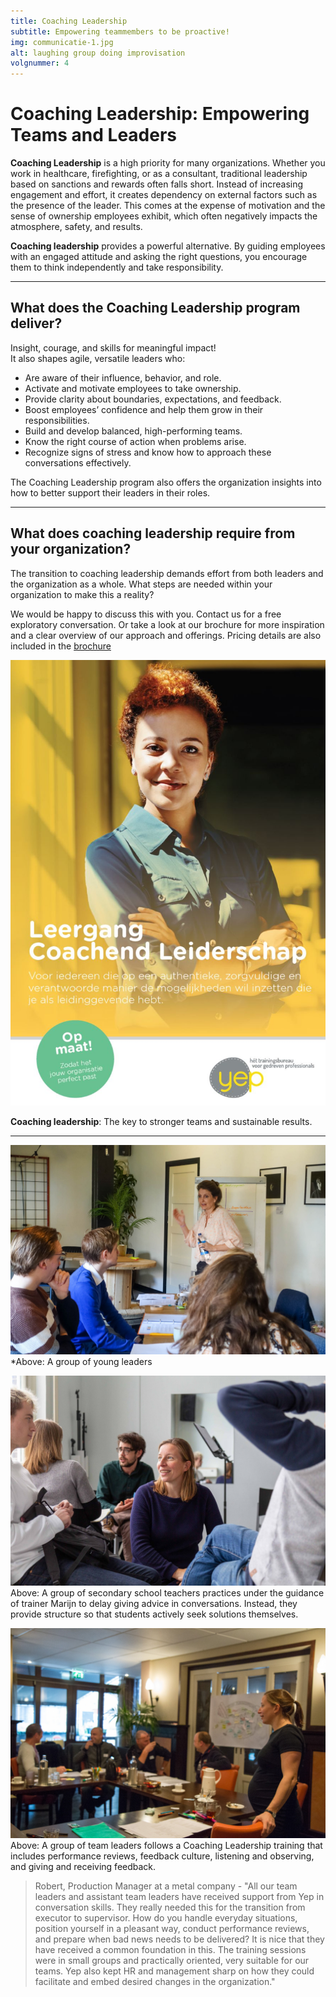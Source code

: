 ```yaml
---
title: Coaching Leadership
subtitle: Empowering teammembers to be proactive!
img: communicatie-1.jpg
alt: laughing group doing improvisation
volgnummer: 4
---
```


# Coaching Leadership: Empowering Teams and Leaders

**Coaching Leadership** is a high priority for many organizations. Whether you work in healthcare, firefighting, or as a consultant, traditional leadership based on sanctions and rewards often falls short. Instead of increasing engagement and effort, it creates dependency on external factors such as the presence of the leader. This comes at the expense of motivation and the sense of ownership employees exhibit, which often negatively impacts the atmosphere, safety, and results.

**Coaching leadership** provides a powerful alternative. By guiding employees with an engaged attitude and asking the right questions, you encourage them to think independently and take responsibility.

---

## What does the Coaching Leadership program deliver?

Insight, courage, and skills for meaningful impact!  
It also shapes agile, versatile leaders who:

- Are aware of their influence, behavior, and role.
- Activate and motivate employees to take ownership.
- Provide clarity about boundaries, expectations, and feedback.
- Boost employees’ confidence and help them grow in their responsibilities.
- Build and develop balanced, high-performing teams.
- Know the right course of action when problems arise.
- Recognize signs of stress and know how to approach these conversations effectively.

The Coaching Leadership program also offers the organization insights into how to better support their leaders in their roles.

---

## What does coaching leadership require from your organization?

The transition to coaching leadership demands effort from both leaders and the organization as a whole. What steps are needed within your organization to make this a reality?

We would be happy to discuss this with you. Contact us for a free exploratory conversation. Or take a look at our brochure for more inspiration and a clear overview of our approach and offerings. Pricing details are also included in the [brochure](../../Brochure-CL-Yep.pdf)

[![Brochure Talent OntwikkelProgramma Yep Trainingen](./coachend-leiderschap-2.jpg)](../../Brochure-CL-Yep.pdf)

**Coaching leadership**: The key to stronger teams and sustainable results.

---

![Trainer Céline discusses with a group of young leaders how to combine directive and supportive behavior.](./coachend-begeleiden-1.jpg)  
\*Above: A group of young leaders

![Trainer Marijn joins an LSD conversation](./communicatie-2.jpg) Above: A group of secondary school teachers practices under the guidance of trainer Marijn to delay giving advice in conversations. Instead, they provide structure so that students actively seek solutions themselves.

![Group of team leaders follows coaching leadership training](./communicatie-3.jpg) Above: A group of team leaders follows a Coaching Leadership training that includes performance reviews, feedback culture, listening and observing, and giving and receiving feedback.

> Robert, Production Manager at a metal company - "All our team leaders and assistant team leaders have received support from Yep in conversation skills. They really needed this for the transition from executor to supervisor. How do you handle everyday situations, position yourself in a pleasant way, conduct performance reviews, and prepare when bad news needs to be delivered? It is nice that they have received a common foundation in this. The training sessions were in small groups and practically oriented, very suitable for our teams. Yep also kept HR and management sharp on how they could facilitate and embed desired changes in the organization."
